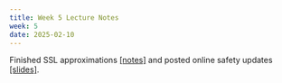 ```yaml
---
title: Week 5 Lecture Notes
week: 5
date: 2025-02-10
---
```


Finished SSL approximations [[notes]](./assets/pdfs/Lecture7_ssl_approx.pdf) and posted online safety updates [[slides]](./assets/pdfs/Lecture7_online_updates.pdf). 
